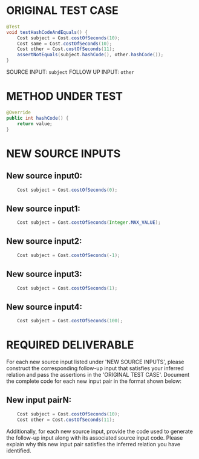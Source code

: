 # ORIGINAL TEST CASE
```java
@Test
void testHashCodeAndEquals() {
    Cost subject = Cost.costOfSeconds(10);
    Cost same = Cost.costOfSeconds(10);
    Cost other = Cost.costOfSeconds(11);
    assertNotEquals(subject.hashCode(), other.hashCode());
}

```
SOURCE INPUT: `subject`
FOLLOW UP INPUT: `other`


# METHOD UNDER TEST
```java
@Override
public int hashCode() {
    return value;
}

```


# NEW SOURCE INPUTS
## New source input0:
```java
    Cost subject = Cost.costOfSeconds(0);
```

## New source input1:
```java
    Cost subject = Cost.costOfSeconds(Integer.MAX_VALUE);
```

## New source input2:
```java
    Cost subject = Cost.costOfSeconds(-1);
```

## New source input3:
```java
    Cost subject = Cost.costOfSeconds(1);
```

## New source input4:
```java
    Cost subject = Cost.costOfSeconds(100);
```



# REQUIRED DELIVERABLE
For each new source input listed under 'NEW SOURCE INPUTS', please construct the corresponding follow-up input that satisfies your inferred relation and pass the assertions in the 'ORIGINAL TEST CASE'. Document the complete code for each new input pair in the format shown below:
## New input pairN:
```java
    Cost subject = Cost.costOfSeconds(10);
    Cost other = Cost.costOfSeconds(11);
```

Additionally, for each new source input, provide the code used to generate the follow-up input along with its associated source input code. Please explain why this new input pair satisfies the inferred relation you have identified.